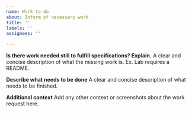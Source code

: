 ```yaml
---
name: Work to do
about: Inform of necessary work
title: ''
labels: ''
assignees: ''

---
```


**Is there work needed still to fulfill specifications? Explain.**
A clear and concise description of what the missing work is. Ex. Lab requires a README.

**Describe what needs to be done**
A clear and concise description of what needs to be finished.

**Additional context**
Add any other context or screenshots about the work request here.
